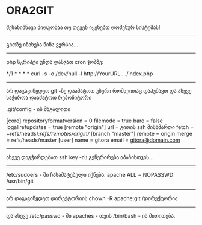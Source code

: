 # ORA2GIT
შესანიშნავი მიდგომაა თუ თქვენ იყენებთ დომენურ სისტემას!

----------------------------------------------------------------------------------

გითზე ინახება წინა ვერსია...

----------------------------------------------------------------------------------

php სკრიპტი უნდა დასვათ cron ჯობზე:

*/1   *    *    *    *     curl -s -o /dev/null -l http://YourURL..../index.php

----------------------------------------------------------------------------------

არ დაგავიწყდეთ git -ზე  დაამატოთ უზერი რომლითაც დაპუშავთ და ასევე საჭიროა დაამატოთ რეპოზიტორი

.git/config - ის მაგალითი

[core]
        repositoryformatversion = 0
        filemode = true
        bare = false
        logallrefupdates = true
[remote "origin"]
        url = გითის ssh მისამართი
        fetch = +refs/heads/*:refs/remotes/origin/*
[branch "master"]
        remote = origin
        merge = refs/heads/master
[user]
        name =  gitora
        email = gitora@domain.com

----------------------------------------------------------------------------------

ასევე დაგჭირდებათ ssh key -ის გენერირება აპაჩისთვის...

----------------------------------------------------------------------------------

/etc/sudoers - ში ჩასამატებელი იქნება: apache ALL = NOPASSWD: /usr/bin/git

----------------------------------------------------------------------------------

არ დაგავიწყდეთ დირექტორიის chown -R apache:git /დირექტორია

----------------------------------------------------------------------------------

და ასევე /etc/passwd - ში apaches - თვის /bin/bash - ის მითითება.
